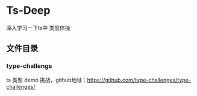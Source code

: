 # Ts-Deep
深入学习一下ts中 类型体操

## 文件目录

### type-challengs

ts 类型 demo 挑战，github地址：https://github.com/type-challenges/type-challenges/